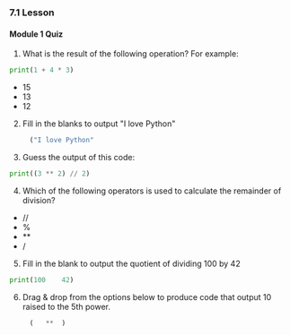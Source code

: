 ### 7.1 Lesson
#### Module 1 Quiz

1. What is the result of the following operation?
For example:
``` Python
print(1 + 4 * 3)
```
- 15
- 13
- 12

2. Fill in the blanks to output "I love Python"
``` Python
     ("I love Python"
```

3. Guess the output of this code:
``` Python
print((3 ** 2) // 2)
```

4. Which of the following operators is used to calculate the remainder of division?
- //
- %
- **
- /

5. Fill in the blank to output the quotient of dividing 100 by 42
``` Python
print(100    42)
```

6. Drag & drop from the options below to produce code that output 10 raised to the 5th power.
``` Python
     (   **  )
```